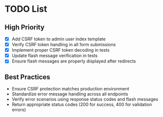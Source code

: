 # TODO List
## High Priority
- [x] Add CSRF token to admin user index template
- [x] Verify CSRF token handling in all form submissions
- [x] Implement proper CSRF token decoding in tests
- [x] Update flash message verification in tests
- [x] Ensure flash messages are properly displayed after redirects

## Best Practices
- Ensure CSRF protection matches production environment
- Standardize error message handling across all endpoints
- Verify error scenarios using response status codes and flash messages
- Return appropriate status codes (200 for success, 400 for validation errors)


